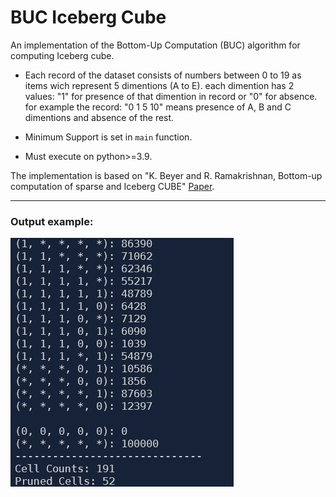 # BUC Iceberg Cube

An implementation of the Bottom-Up Computation (BUC) algorithm for computing Iceberg cube.

* Each record of the dataset consists of numbers between 0 to 19 as items wich represent 5 dimentions (A to E). each dimention has 2 values: "1" for presence of that dimention in record or "0" for absence. for example the record: "0 1 5 10" means presence of A, B and C dimentions and absence of the rest.

* Minimum Support is set in `main` function.

* Must execute on python>=3.9.

The implementation is based on "K. Beyer and R. Ramakrishnan, Bottom-up computation of sparse and Iceberg CUBE" [Paper](https://dl.acm.org/doi/abs/10.1145/304182.304214).

----------------------

### Output example:

![output example](output/output_example.jpg)
